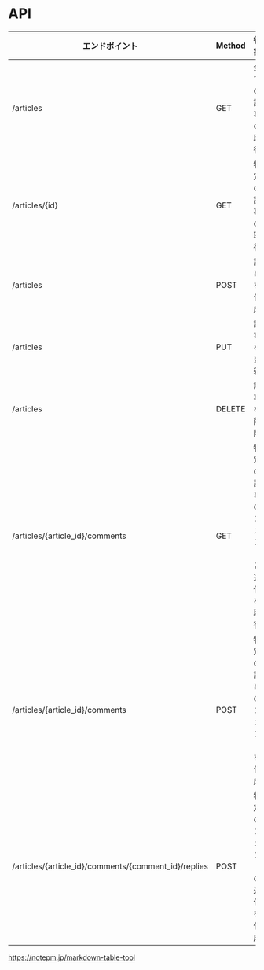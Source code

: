# API

| エンドポイント                                       | Method | 役割                             | 
| ---------------------------------------------------- | ------ | -------------------------------- | 
| /articles                                            | GET    | 全ての記事の取得                 | 
| /articles/{id}                                       | GET    | 特定の記事の取得                 | 
| /articles                                            | POST   | 記事を作成                       | 
| /articles                                            | PUT    | 記事を更新                       | 
| /articles                                            | DELETE | 記事を削除                       | 
| /articles/{article_id}/comments                      | GET    | 特定の記事のコメントと返信を取得 | 
| /articles/{article_id}/comments                      | POST   | 特定の記事のコメントを作成       | 
| /articles/{article_id}/comments/{comment_id}/replies | POST   | 特定のコメントの返信を作成       | 

https://notepm.jp/markdown-table-tool
